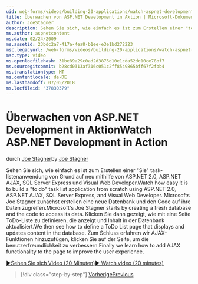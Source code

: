 ```yaml
---
uid: web-forms/videos/building-20-applications/watch-aspnet-development-in-action
title: Überwachen von ASP.NET Development in Aktion | Microsoft-Dokumentation
author: JoeStagner
description: Sehen Sie sich, wie einfach es ist zum Erstellen einer "to do" Aufgabe-listenanwendung von Grund auf neu mithilfe von ASP.NET 2.0, ASP.NET AJAX, SQL Server Express und Visual Web Developer. MIC...
ms.author: aspnetcontent
ms.date: 02/24/2009
ms.assetid: 23bdc2a7-417a-4ea8-b1ee-e3e1bd272223
msc.legacyurl: /web-forms/videos/building-20-applications/watch-aspnet-development-in-action
msc.type: video
ms.openlocfilehash: 31be89a29c0ad2d3876d10e1cda52dc10ce78bf7
ms.sourcegitcommit: b28cd0313af316c051c2ff8549865bff67f2fbb4
ms.translationtype: MT
ms.contentlocale: de-DE
ms.lasthandoff: 07/05/2018
ms.locfileid: "37830379"
---
```

<a name="watch-aspnet-development-in-action"></a><span data-ttu-id="a38e7-104">Überwachen von ASP.NET Development in Aktion</span><span class="sxs-lookup"><span data-stu-id="a38e7-104">Watch ASP.NET Development in Action</span></span>
====================
<span data-ttu-id="a38e7-105">durch [Joe Stagner](https://github.com/JoeStagner)</span><span class="sxs-lookup"><span data-stu-id="a38e7-105">by [Joe Stagner](https://github.com/JoeStagner)</span></span>

<span data-ttu-id="a38e7-106">Sehen Sie sich, wie einfach es ist zum Erstellen einer "Sie" task-listenanwendung von Grund auf neu mithilfe von ASP.NET 2.0, ASP.NET AJAX, SQL Server Express und Visual Web Developer.</span><span class="sxs-lookup"><span data-stu-id="a38e7-106">Watch how easy it is to build a "to do" task list application from scratch using ASP.NET 2.0, ASP.NET AJAX, SQL Server Express, and Visual Web Developer.</span></span> <span data-ttu-id="a38e7-107">Microsofts Joe Stagner zunächst erstellen eine neue Datenbank und den Code auf ihre Daten zugreifen.</span><span class="sxs-lookup"><span data-stu-id="a38e7-107">Microsoft's Joe Stagner starts by creating a fresh database and the code to access its data.</span></span> <span data-ttu-id="a38e7-108">Klicken Sie dann gezeigt, wie mit eine Seite ToDo-Liste zu definieren, die anzeigt und Inhalt in der Datenbank aktualisiert.</span><span class="sxs-lookup"><span data-stu-id="a38e7-108">We then see how to define a ToDo List page that displays and updates content in the database.</span></span> <span data-ttu-id="a38e7-109">Zum Schluss erfahren wir AJAX-Funktionen hinzuzufügen, klicken Sie auf der Seite, um die benutzerfreundlichkeit zu verbessern.</span><span class="sxs-lookup"><span data-stu-id="a38e7-109">Finally we learn how to add AJAX functionality to the page to improve the user experience.</span></span>

[<span data-ttu-id="a38e7-110">&#9654;Sehen Sie sich Video (20 Minuten)</span><span class="sxs-lookup"><span data-stu-id="a38e7-110">&#9654; Watch video (20 minutes)</span></span>](https://channel9.msdn.com/Blogs/ASP-NET-Site-Videos/watch-aspnet-development-in-action)

> [!div class="step-by-step"]
> [<span data-ttu-id="a38e7-111">Vorherige</span><span class="sxs-lookup"><span data-stu-id="a38e7-111">Previous</span></span>](lesson-8-working-with-the-gridview-and-formview.md)
